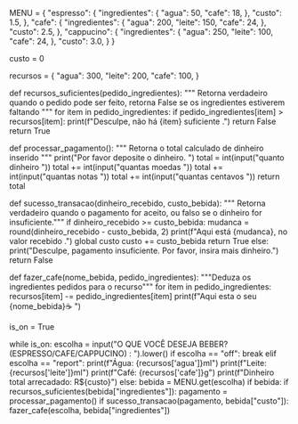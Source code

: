 MENU = {
    "espresso": {
        "ingredientes": {
            "agua": 50,
            "cafe": 18,
        },
        "custo": 1.5,
    },
    "cafe": {
        "ingredientes": {
            "agua": 200,
            "leite": 150,
            "cafe": 24,
        },
        "custo": 2.5,
    },
    "cappucino": {
        "ingredientes": {
            "agua": 250,
            "leite": 100,
            "cafe": 24,
        },
        "custo": 3.0,
    }
}

custo = 0

recursos = {
    "agua": 300,
    "leite": 200,
    "cafe": 100,
}

def recursos_suficientes(pedido_ingredientes):
    """ Retorna verdadeiro quando o pedido pode ser feito, retorna False se os
     ingredientes estiverem faltando """
    for item in pedido_ingredientes:
        if pedido_ingredientes[item] > recursos[item]:
            print(f"Desculpe, não há {item} suficiente .")
            return False
    return True


def processar_pagamento():
    """ Retorna o total calculado de dinheiro inserido """
    print("Por favor deposite o dinheiro. ")
    total = int(input("quanto dinheiro "))
    total += int(input("quantas moedas "))
    total += int(input("quantas notas "))
    total += int(input("quantas centavos "))
    return total


def sucesso_transacao(dinheiro_recebido, custo_bebida):
    """ Retorna verdadeiro quando o pagamento for aceito,
     ou falso se o dinheiro for insuficiente."""
    if dinheiro_recebido >= custo_bebida:
        mudanca = round(dinheiro_recebido - custo_bebida, 2)
        print(f"Aqui está {mudanca}, no valor recebido .")
        global custo
        custo += custo_bebida
        return True
    else:
        print("Desculpe, pagamento insuficiente. Por favor, insira mais dinheiro.")
        return False


def fazer_cafe(nome_bebida, pedido_ingredientes):
    """Deduza os ingredientes pedidos para o recurso"""
    for item in pedido_ingredientes:
        recursos[item] -= pedido_ingredientes[item]
    print(f"Aqui esta o seu {nome_bebida}☕ ")


is_on = True

while is_on:
    escolha = input("O QUE VOCÊ DESEJA BEBER? (ESPRESSO/CAFE/CAPPUCINO) : ").lower()
    if escolha == "off":
        break
    elif escolha == "report":
        print(f"Água: {recursos['agua']}ml")
        print(f"Leite: {recursos['leite']}ml")
        print(f"Café: {recursos['cafe']}g")
        print(f"Dinheiro total arrecadado: R${custo}")
    else:
        bebida = MENU.get(escolha)
        if bebida:
            if recursos_suficientes(bebida["ingredientes"]):
                pagamento = processar_pagamento()
                if sucesso_transacao(pagamento, bebida["custo"]):
                    fazer_cafe(escolha, bebida["ingredientes"])
